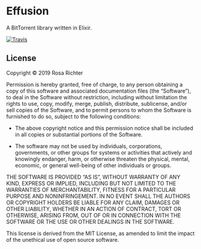 # Effusion

A BitTorrent library written in Elixir.

[![Travis](https://img.shields.io/travis/Cantido/effusion.svg?style=for-the-badge)](https://travis-ci.org/Cantido/effusion)

## License
Copyright © 2019 Rosa Richter

Permission is hereby granted, free of charge, to any person obtaining a copy
of this software and associated documentation files (the “Software”),
to deal in the Software without restriction, including without limitation
the rights to use, copy, modify, merge, publish, distribute, sublicense,
and/or sell copies of the Software, and to permit persons to whom the Software
is furnished to do so, subject to the following conditions:


* The above copyright notice and this permission notice shall be included in
all copies or substantial portions of the Software.

* The software may not be used by individuals, corporations, governments, or
other groups for systems or activities that actively and knowingly endanger,
harm, or otherwise threaten the physical, mental, economic, or general
well-being of other individuals or groups.


THE SOFTWARE IS PROVIDED “AS IS”, WITHOUT WARRANTY OF ANY KIND, EXPRESS OR
IMPLIED, INCLUDING BUT NOT LIMITED TO THE WARRANTIES OF MERCHANTABILITY,
FITNESS FOR A PARTICULAR PURPOSE AND NONINFRINGEMENT.
IN NO EVENT SHALL THE AUTHORS OR COPYRIGHT HOLDERS BE LIABLE FOR ANY CLAIM,
DAMAGES OR OTHER LIABILITY, WHETHER IN AN ACTION OF CONTRACT, TORT OR
OTHERWISE, ARISING FROM, OUT OF OR IN CONNECTION WITH THE SOFTWARE OR THE USE
OR OTHER DEALINGS IN THE SOFTWARE.

This license is derived from the MIT License, as amended to limit the impact
of the unethical use of open source software.
